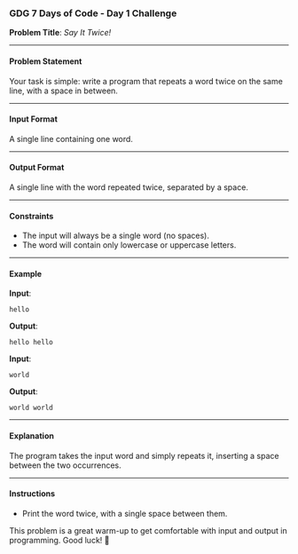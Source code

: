 ### **GDG 7 Days of Code - Day 1 Challenge**

**Problem Title**: *Say It Twice!*  

---

#### **Problem Statement**  
Your task is simple: write a program that repeats a word twice on the same line, with a space in between.  

---

#### **Input Format**  
A single line containing one word.  

---

#### **Output Format**  
A single line with the word repeated twice, separated by a space.  

---

#### **Constraints**  
- The input will always be a single word (no spaces).  
- The word will contain only lowercase or uppercase letters.  

---

#### **Example**  

**Input**:  
```
hello
```  

**Output**:  
```
hello hello
```

**Input**:  
```
world
```  

**Output**:  
```
world world
```

---

#### **Explanation**  
The program takes the input word and simply repeats it, inserting a space between the two occurrences.  

---

#### **Instructions**  
- Print the word twice, with a single space between them.  

This problem is a great warm-up to get comfortable with input and output in programming. Good luck! 🚀
